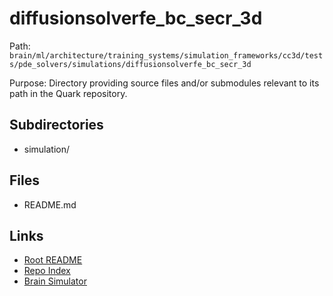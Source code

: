 # diffusionsolverfe_bc_secr_3d

Path: `brain/ml/architecture/training_systems/simulation_frameworks/cc3d/tests/pde_solvers/simulations/diffusionsolverfe_bc_secr_3d`

Purpose: Directory providing source files and/or submodules relevant to its path in the Quark repository.

## Subdirectories
- simulation/

## Files
- README.md

## Links
- [Root README](../../../../../../../../../README.md)
- [Repo Index](../../../../../../../../../repo_index.json)
- [Brain Simulator](../../../../../../../../../brain/architecture/brain_simulator.py)

